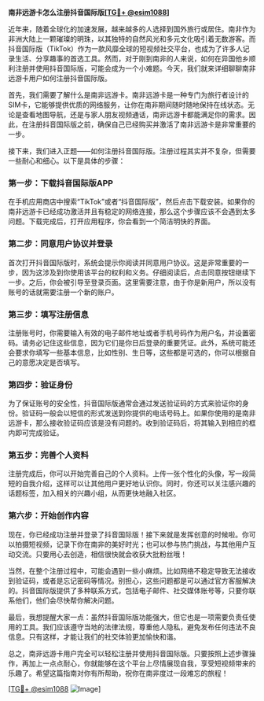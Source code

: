 **南非远游卡怎么注册抖音国际版[[TG💪+ @esim1088](https://t.me/s/esim1088)]**

近年来，随着全球化的加速发展，越来越多的人选择到国外旅行或居住。南非作为非洲大陆上一颗璀璨的明珠，以其独特的自然风光和多元文化吸引着无数游客。而抖音国际版（TikTok）作为一款风靡全球的短视频社交平台，也成为了许多人记录生活、分享趣事的首选工具。然而，对于刚到南非的人来说，如何在异国他乡顺利注册并使用抖音国际版，可能会成为一个小难题。今天，我们就来详细聊聊南非远游卡用户如何注册抖音国际版。

首先，我们需要了解什么是南非远游卡。南非远游卡是一种专门为旅行者设计的SIM卡，它能够提供优质的网络服务，让你在南非期间随时随地保持在线状态。无论是查看地图导航，还是与家人朋友视频通话，南非远游卡都能满足你的需求。因此，在注册抖音国际版之前，确保自己已经购买并激活了南非远游卡是非常重要的一步。

接下来，我们进入正题——如何注册抖音国际版。注册过程其实并不复杂，但需要一些耐心和细心。以下是具体的步骤：

### 第一步：下载抖音国际版APP

在手机应用商店中搜索“TikTok”或者“抖音国际版”，然后点击下载安装。如果你的南非远游卡已经成功激活并且有稳定的网络连接，那么这个步骤应该不会遇到太多问题。下载完成后，打开应用程序，你会看到一个简洁明快的界面。

### 第二步：同意用户协议并登录

首次打开抖音国际版时，系统会提示你阅读并同意用户协议。这是非常重要的一步，因为这涉及到你使用该平台的权利和义务。仔细阅读后，点击同意按钮继续下一步。之后，你会被引导至登录页面。这里需要注意，由于你是新用户，所以没有账号的话就需要注册一个新的账户。

### 第三步：填写注册信息

注册账号时，你需要输入有效的电子邮件地址或者手机号码作为用户名，并设置密码。请务必记住这些信息，因为它们是你日后登录的重要凭证。此外，系统可能还会要求你填写一些基本信息，比如性别、生日等，这些都是可选的，你可以根据自己的意愿决定是否填写。

### 第四步：验证身份

为了保证账号的安全性，抖音国际版通常会通过发送验证码的方式来验证你的身份。验证码一般会以短信的形式发送到你提供的电话号码上。如果你使用的是南非远游卡，那么接收验证码应该是没有问题的。收到验证码后，将其输入到相应的框内即可完成验证。

### 第五步：完善个人资料

注册完成后，你可以开始完善自己的个人资料。上传一张个性化的头像，写一段简短的自我介绍，这样可以让其他用户更好地认识你。同时，你还可以关注感兴趣的话题标签，加入相关的兴趣小组，从而更快地融入社区。

### 第六步：开始创作内容

现在，你已经成功注册并登录了抖音国际版！接下来就是发挥创意的时候啦。你可以拍摄短视频，记录下你在南非的美好时光；也可以参与热门挑战，与其他用户互动交流。只要用心去创造，相信很快就会收获大批粉丝哦！

当然，在整个注册过程中，可能会遇到一些小麻烦。比如网络不稳定导致无法接收到验证码，或者是忘记密码等情况。别担心，这些问题都是可以通过官方客服解决的。抖音国际版提供了多种联系方式，包括电子邮件、社交媒体账号等，只要你联系他们，他们会尽快帮你解决问题。

最后，我想提醒大家一点：虽然抖音国际版功能强大，但它也是一项需要负责任使用的工具。我们应该遵守当地的法律法规，尊重他人隐私，避免发布任何违法不良信息。只有这样，才能让我们的社交体验更加愉快和谐。

总之，南非远游卡用户完全可以轻松注册并使用抖音国际版。只要按照上述步骤操作，再加上一点点耐心，你就能够在这个平台上尽情展现自我，享受短视频带来的乐趣了。希望这篇指南对你有所帮助，祝你在南非度过一段难忘的旅程！

[[TG💪+ @esim1088](https://t.me/s/esim1088) ![Image](https://i.postimg.cc/4NQfJmqS/Snipaste-2025-05-13-00-14-12.png)]